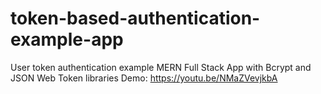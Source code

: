 # token-based-authentication-example-app
User token authentication example MERN Full Stack App with Bcrypt and JSON Web Token libraries
Demo:
https://youtu.be/NMaZVevjkbA
